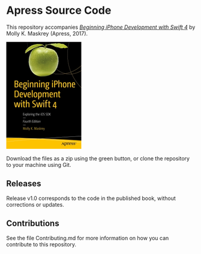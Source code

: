 # Apress Source Code

This repository accompanies [*Beginning iPhone Development with Swift 4*](http://www.apress.com/9781484230718) by Molly K. Maskrey (Apress, 2017).

[comment]: #cover
![Cover image](9781484230718.jpg)

Download the files as a zip using the green button, or clone the repository to your machine using Git.

## Releases

Release v1.0 corresponds to the code in the published book, without corrections or updates.

## Contributions

See the file Contributing.md for more information on how you can contribute to this repository.
